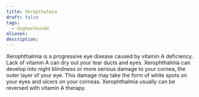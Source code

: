 ```yaml
---
title: Xeropthalmia
draft: false
tags:
  - Oogheelkunde
aliases: 
description:
---
```




Xerophthalmia is a progressive eye disease caused by vitamin A deficiency. Lack of vitamin A can dry out your tear ducts and eyes. Xerophthalmia can develop into night blindness or more serious damage to your cornea, the outer layer of your eye. This damage may take the form of white spots on your eyes and ulcers on your corneas. Xerophthalmia usually can be reversed with vitamin A therapy.

